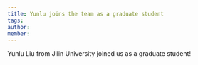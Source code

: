 ```yaml
---
title: Yunlu joins the team as a graduate student
tags:
author: 
member: 
---
```


Yunlu Liu from Jilin University joined us as a graduate student!
